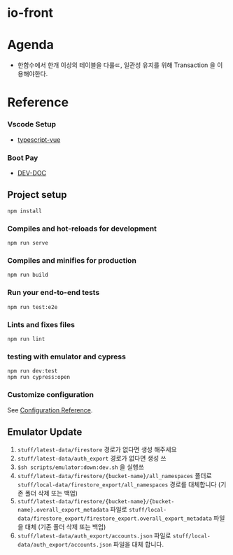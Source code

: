 # io-front


# Agenda
- 한함수에서 한개 이상의 테이블을 다룰ㄸ, 일관성 유지를 위해 Transaction 을 이용해야한다.
#  Reference
### Vscode Setup
  - [typescript-vue](https://github.com/idahogurl/vs-code-prettier-eslint/tree/master/examples/typescript-vue)
### Boot Pay
- [DEV-DOC](https://docs.bootpay.co.kr/next/)
## Project setup
```
npm install
```

### Compiles and hot-reloads for development
```
npm run serve
```

### Compiles and minifies for production
```
npm run build
```

### Run your end-to-end tests
```
npm run test:e2e
```

### Lints and fixes files
```
npm run lint
```

### testing with emulator and cypress
```
npm run dev:test
npm run cypress:open
```

### Customize configuration
See [Configuration Reference](https://cli.vuejs.org/config/).

## Emulator Update
1. `stuff/latest-data/firestore` 경로가 없다면 생성 해주세요
2. `stuff/latest-data/auth_export` 경로가 없다면 생성 쓰
3. `$sh scripts/emulator:down:dev.sh` 을 실행쓰 
4. `stuff/latest-data/firestore/{bucket-name}/all_namespaces` 폴더로 `stuff/local-data/firestore_export/all_namespaces` 경로를 대체합니다 (기존 폴더 삭제 또는 백업)
5. `stuff/latest-data/firestore/{bucket-name}/{bucket-name}.overall_export_metadata` 파일로 `stuff/local-data/firestore_export/firestore_export.overall_export_metadata` 파일을 대체 (기존 폴더 삭제 또는 백업)
6. `stuff/latest-data/auth_export/accounts.json` 파일로 `stuff/local-data/auth_export/accounts.json` 파일을 대체 합니다. 

